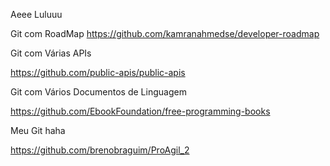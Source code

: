 Aeee Luluuu


Git com RoadMap
https://github.com/kamranahmedse/developer-roadmap


Git com Várias APIs

https://github.com/public-apis/public-apis


Git com Vários Documentos de Linguagem

https://github.com/EbookFoundation/free-programming-books


Meu Git haha

https://github.com/brenobraguim/ProAgil_2
